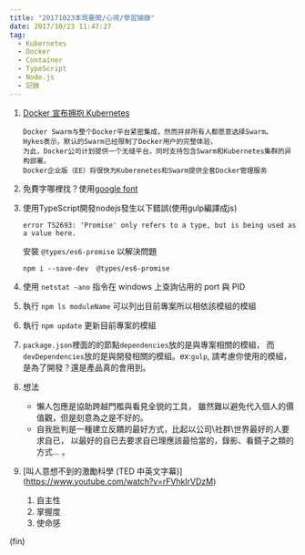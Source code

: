 ```yaml
---
title: "20171023本周要聞/心得/學習擷錄"
date: 2017/10/23 11:47:27
tag:
  - Kubernetes
  - Docker
  - Container
  - TypeScript
  - Node.js
  - 記錄
---
```


1. [Docker 宣布拥抱 Kubernetes](https://mp.weixin.qq.com/s/n_Gnn5sJ0PkwhQhWUc0UeQ)

    ```text
    Docker Swarm与整个Docker平台紧密集成，然而并非所有人都愿意选择Swarm。 
    Hykes表示，默认的Swarm已经限制了Docker用户的完整体验，
    为此，Docker公司计划提供一个无缝平台，同时支持包含Swarm和Kubernetes集群的异构部署。
    Docker企业版（EE）将很快为Kuberenetes和Swarm提供全套Docker管理服务
    ```

2. 免費字哪裡找？使用[google font](https://fonts.google.com)

3. 使用TypeScript開發nodejs發生以下錯誤(使用gulp編譯成js)

    ```text
    error TS2693: 'Promise' only refers to a type, but is being used as a value here.
    ```

    安裝 `@types/es6-promise` 以解決問題

    ```shell
    npm i --save-dev  @types/es6-promise
    ```

4. 使用 `netstat -ano` 指令在 windows 上查詢佔用的 port 與 PID
5. 執行 `npm ls moduleName` 可以列出目前專案所以相依該模組的模組
6. 執行 `npm update` 更新目前專案的模組
7. `package.json`裡面的的節點`dependencies`放的是與專案相關的模組，
 而`devDependencies`放的是與開發相關的模組。ex:`gulp`,
  請考慮你使用的模組，是為了開發？還是產品真的會用到。
8. 想法

   - 懶人包應是協助跨越門檻與看見全貌的工具，
         雖然難以避免代入個人的價值觀，但是刻意為之是不好的。
   - 自我批判是一種建立反饋的最好方式，比起以公司\社群\世界最好的人要求自已，
         以最好的自已去要求自已理應該最恰當的，錄影、看鏡子之類的方式... 。

9. [叫人意想不到的激勵科學 (TED 中英文字幕)] (<https://www.youtube.com/watch?v=rFVhkIrVDzM>)

    1. 自主性
    2. 掌握度
    3. 使命感

(fin)
